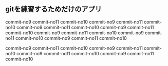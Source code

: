 ## gitを練習するためだけのアプリ

commit-no9
commit-no11
commit-no10
commit-no9
commit-no11
commit-no10
commit-no9
commit-no11
commit-no10
commit-no9
commit-no11
commit-no10
commit-no9
commit-no11
commit-no10
commit-no9
commit-no11
commit-no10
commit-no9
commit-no11
commit-no10
<!-- コミットの大軍 -->
commit-no9
commit-no11
commit-no10
commit-no9
commit-no11
commit-no10
commit-no9
commit-no11
commit-no10
commit-no9
commit-no11
commit-no10